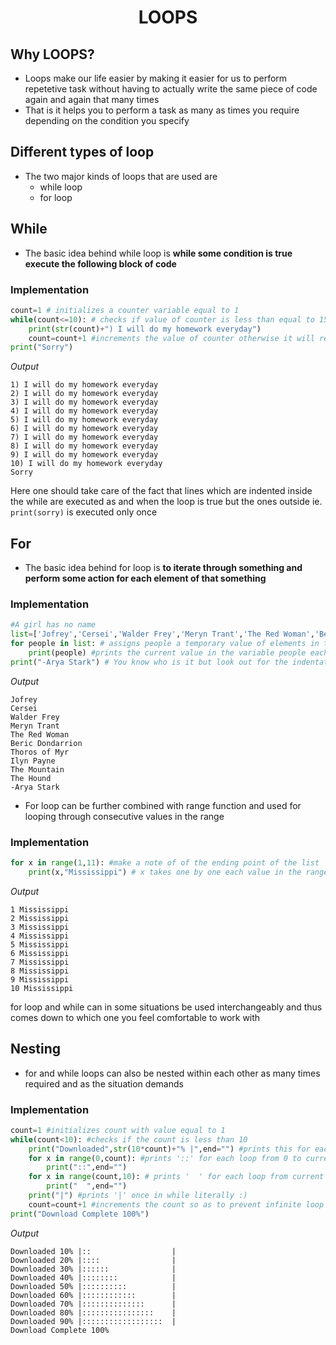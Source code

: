 <h1 align="center"> LOOPS </h1>

## Why LOOPS?
* Loops make our life easier by making it easier for us to perform repetetive task without having to actually write the same piece of code again and again that many times
* That is it helps you to perform a task as many as times you require depending on the condition you specify
## Different types of loop
* The two major kinds of loops that are used are
	* while loop
	* for loop

## While 
* The basic idea behind while loop is
	__while some condition is true execute the following block of code__

### Implementation
```python
count=1 # initializes a counter variable equal to 1
while(count<=10): # checks if value of counter is less than equal to 15 if yes then execute the below
	print(str(count)+") I will do my homework everyday") 
	count=count+1 #increments the value of counter otherwise it will remain less than 10 forever and thus infinite loop
print("Sorry")
```
_Output_
```
1) I will do my homework everyday
2) I will do my homework everyday
3) I will do my homework everyday
4) I will do my homework everyday
5) I will do my homework everyday
6) I will do my homework everyday
7) I will do my homework everyday
8) I will do my homework everyday
9) I will do my homework everyday
10) I will do my homework everyday
Sorry
```
Here one should take care of the fact that lines which are indented inside the while are executed as and when the loop is true but the ones outside ie. `print(sorry)` is executed only once

## For
* The basic idea behind for loop is
	__to iterate through something and perform some action for each element of that something__

### Implementation
```python
#A girl has no name
list=['Jofrey','Cersei','Walder Frey','Meryn Trant','The Red Woman','Beric Dondarrion','Thoros of Myr','Ilyn Payne','The Mountain','The Hound'] # initialize a list with some values
for people in list: # assigns people a temporary value of elements in the list one by one and executes the code till all elemets in the list are iterated
	print(people) #prints the current value in the variable people each time	
print("-Arya Stark") # You know who is it but look out for the indentation 
```
_Output_
```
Jofrey
Cersei
Walder Frey
Meryn Trant
The Red Woman
Beric Dondarrion
Thoros of Myr
Ilyn Payne
The Mountain
The Hound
-Arya Stark
```
* For loop can be further combined with range function and used for looping through consecutive values in the range
### Implementation
```python
for x in range(1,11): #make a note of of the ending point of the list
	print(x,"Mississippi") # x takes one by one each value in the range
```
_Output_
```
1 Mississippi
2 Mississippi
3 Mississippi
4 Mississippi
5 Mississippi
6 Mississippi
7 Mississippi
8 Mississippi
9 Mississippi
10 Mississippi

```
for loop and while can in some situations be used interchangeably and thus comes down to which one you feel comfortable to work with

## Nesting
* for and while loops can also be nested within each other as many times required and as the situation demands
### Implementation
```python
count=1 #initializes count with value equal to 1
while(count<10): #checks if the count is less than 10 
	print("Downloaded",str(10*count)+"% |",end="") #prints this for each time while is true
	for x in range(0,count): #prints '::' for each loop from 0 to current value of count
		print("::",end="") 
	for x in range(count,10): # prints '  ' for each loop from current value of count upto 10
		print("  ",end="")
	print("|") #prints '|' once in while literally :)
	count=count+1 #increments the count so as to prevent infinite loop
print("Download Complete 100%")

```
_Output_
```
Downloaded 10% |::                  |
Downloaded 20% |::::                |
Downloaded 30% |::::::              |
Downloaded 40% |::::::::            |
Downloaded 50% |::::::::::          |
Downloaded 60% |::::::::::::        |
Downloaded 70% |::::::::::::::      |
Downloaded 80% |::::::::::::::::    |
Downloaded 90% |::::::::::::::::::  |
Download Complete 100%
```